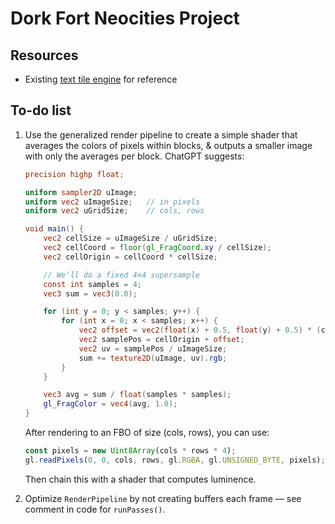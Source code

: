 # Dork Fort Neocities Project

## Resources

- Existing [text tile engine](https://github.com/tapio/unicodetiles.js) for reference

## To-do list

1. Use the generalized render pipeline to create a simple shader that averages the colors of pixels within
   blocks, & outputs a smaller image with only the averages per block. ChatGPT suggests:
    ```glsl
    precision highp float;

    uniform sampler2D uImage;
    uniform vec2 uImageSize;   // in pixels
    uniform vec2 uGridSize;    // cols, rows

    void main() {
        vec2 cellSize = uImageSize / uGridSize;
        vec2 cellCoord = floor(gl_FragCoord.xy / cellSize);
        vec2 cellOrigin = cellCoord * cellSize;

        // We'll do a fixed 4×4 supersample
        const int samples = 4;
        vec3 sum = vec3(0.0);

        for (int y = 0; y < samples; y++) {
            for (int x = 0; x < samples; x++) {
                vec2 offset = vec2(float(x) + 0.5, float(y) + 0.5) * (cellSize / float(samples));
                vec2 samplePos = cellOrigin + offset;
                vec2 uv = samplePos / uImageSize;
                sum += texture2D(uImage, uv).rgb;
            }
        }

        vec3 avg = sum / float(samples * samples);
        gl_FragColor = vec4(avg, 1.0);
    }

    ```
    After rendering to an FBO of size (cols, rows), you can use:
    ```typescript
    const pixels = new Uint8Array(cols * rows * 4);
    gl.readPixels(0, 0, cols, rows, gl.RGBA, gl.UNSIGNED_BYTE, pixels);
    ```
    Then chain this with a shader that computes luminence.

1. Optimize `RenderPipeline` by not creating buffers each frame — see comment in code for `runPasses()`.